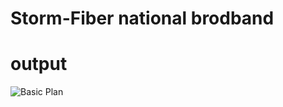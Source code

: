 # Storm-Fiber national brodband
# output
<img src="https://github.com/haseeb414/Storm-Fiber/blob/main/premium-plan%20(2).jpg?raw=true" alt="Basic Plan">

